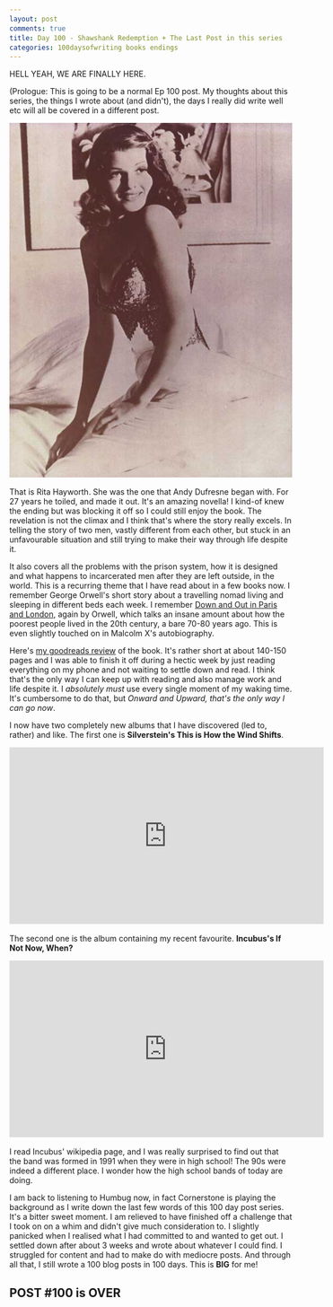 ```yaml
---
layout: post
comments: true
title: Day 100 - Shawshank Redemption + The Last Post in this series
categories: 100daysofwriting books endings
---
```


HELL YEAH, WE ARE FINALLY HERE.

(Prologue: This is going to be a normal Ep 100 post. My thoughts about this
series, the things I wrote about (and didn't), the days I really did write well
etc will all be covered in a different post.

![rita-hayworth](/public/img/day-100-1.jpg)

That is Rita Hayworth. She was the one that Andy Dufresne began with. For 27
years he toiled, and made it out. It's an amazing novella! I kind-of knew the
ending but was blocking it off so I could still enjoy the book. The revelation
is not the climax and I think that's where the story really excels. In telling
the story of two men, vastly different from each other, but stuck in an
unfavourable situation and still trying to make their way through life despite
it.

It also covers all the problems with the prison system, how it is designed and
what happens to incarcerated men after they are left outside, in the world. This
is a recurring theme that I have read about in a few books now. I remember
George Orwell's short story about a travelling nomad living and sleeping in
different beds each week. I remember [Down and Out in Paris and
London](https://www.goodreads.com/review/show/1822935708?book_show_action=false&from_review_page=1), again by
Orwell, which talks an insane amount about how the poorest people lived in the
20th century, a bare 70-80 years ago. This is even slightly touched on in
Malcolm X's autobiography.

Here's [my goodreads
review](https://www.goodreads.com/review/show/2013088219?type=review#rating_119043364)
of the book. It's rather short at about 140-150 pages and I was able to finish
it off during a hectic week by just reading everything on my phone and not
waiting to settle down and read. I think that's the only way I can keep up with
reading and also manage work and life despite it. I _absolutely must_ use every
single moment of my waking time. It's cumbersome to do that, but _Onward and
Upward, that's the only way I can go now_.

I now have two completely new albums that I have discovered (led to, rather) and
like. The first one is **Silverstein's This is How the Wind Shifts**.

<iframe width="560" height="315"
src="https://www.youtube.com/embed/gTB4bifBpgI?list=PLKAm0swRNcks78_pzDRDMmp4R4wxGwQE2"
frameborder="0" allowfullscreen></iframe>

The second one is the album containing my recent favourite. **Incubus's If Not
Now, When?**

<iframe width="560" height="315" src="https://www.youtube.com/embed/aUrcKDqjYDY"
frameborder="0" allowfullscreen></iframe>

I read Incubus' wikipedia page, and I was really surprised to find out that the
band was formed in 1991 when they were in high school! The 90s were indeed a
different place. I wonder how the high school bands of today are doing.

I am back to listening to Humbug now, in fact Cornerstone is playing the
background as I write down the last few words of this 100 day post series. It's
a bitter sweet moment. I am relieved to have finished off a challenge that I
took on on a whim and didn't give much consideration to. I slightly panicked
when I realised what I had committed to and wanted to get out. I settled down
after about 3 weeks and wrote about whatever I could find. I struggled for
content and had to make do with mediocre posts. And through all that, I still
wrote a 100 blog posts in 100 days. This is **BIG** for me!

## POST #100 is OVER
